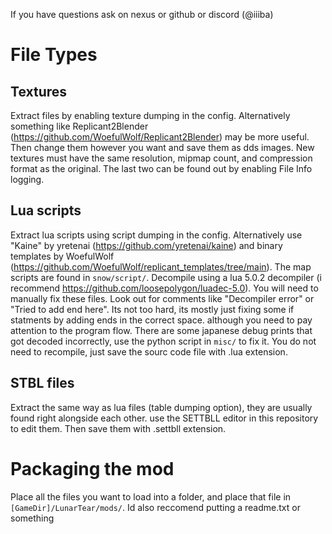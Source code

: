 If you have questions ask on nexus or github or discord (@iiiba)

# File Types
## Textures

Extract files by enabling texture dumping in the config. Alternatively something like Replicant2Blender (https://github.com/WoefulWolf/Replicant2Blender) may be more useful. Then change them however you want and save them as dds images. New textures must have the same resolution, mipmap count, and compression format as the original. The last two can be found out by enabling File Info logging.

## Lua scripts

Extract lua scripts using script dumping in the config. Alternatively use "Kaine" by yretenai (https://github.com/yretenai/kaine) and binary templates by WoefulWolf (https://github.com/WoefulWolf/replicant_templates/tree/main). The map scripts are found in `snow/script/`. Decompile using a lua 5.0.2 decompiler (i recommend https://github.com/loosepolygon/luadec-5.0). You will need to manually fix these files. Look out for comments like "Decompiler error" or "Tried to add end here". Its not too hard, its mostly just fixing some if statments by adding ends in the correct space. although you need to pay attention to the program flow. There are some japanese debug prints that got decoded incorrectly, use the python script in `misc/` to fix it. You do not need to recompile, just save the sourc code file with .lua extension.

## STBL files

Extract the same way as lua files (table dumping option), they are usually found right alongside each other. use the SETTBLL editor in this repository to edit them. Then save them with .settbll extension.


# Packaging the mod

Place all the files you want to load into a folder, and place that file in `[GameDir]/LunarTear/mods/`. Id also reccomend putting a readme.txt or something
